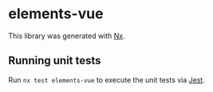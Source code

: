 # elements-vue

This library was generated with [Nx](https://nx.dev).

## Running unit tests

Run `nx test elements-vue` to execute the unit tests via [Jest](https://jestjs.io).

